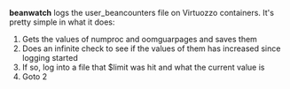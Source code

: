 **beanwatch** logs the user_beancounters file on Virtuozzo containers. It's pretty simple in what it does:

1. Gets the values of numproc and oomguarpages and saves them
2. Does an infinite check to see if the values of them has increased since logging started
3. If so, log into a file that $limit was hit and what the current value is
4. Goto 2
